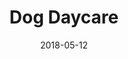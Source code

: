 ---
title: Dog Daycare
date: 2018-05-12
website_url: https://rails-dog-daycare.herokuapp.com/
repository_url: https://github.com/robert-laws/portfolio-project-rails-dog-daycare
featured_image: dog-daycare-project.jpg
description: "This website is meant for dog owners who want to give their dogs something fun to do while they're at work."
features:
  - Selectable activities based on multiple filters
  - Administrative area for dog owner customization
tech_stack:
  - Ruby on Rails
  - Materialize CSS
  - PostgreSQL
  - HTML5
---